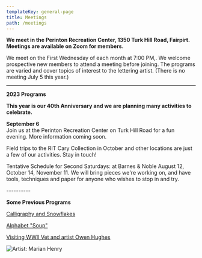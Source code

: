 ```yaml
---
templateKey: general-page
title: Meetings
path: /meetings
---
```

**We meet in the Perinton Recreation Center, 1350 Turk Hill Road, Fairpirt. Meetings are available on Zoom for members.**

We meet on the First Wednesday of each month at 7:00 PM,. We welcome prospective new members to attend a meeting before joining. The programs are varied and cover topics of interest to the lettering artist. (There is no meeting July 5 this year.)

- - -

**2023 Programs**

**This year is our 40th Anniversary and we are planning many activities to celebrate.**

**September 6**\
Join us at the Perinton Recreation Center on Turk Hill Road for a fun evening. More information coming soon.

Field trips to the RIT Cary Collection in October and other locations are just a few of our activities. Stay in touch!

Tentative Schedule for Second Saturdays: at Barnes & Noble August 12, October 14, November 11. We will bring pieces we're working on, and have tools, techniques and paper for anyone who wishes to stop in and try.

\----------

**Some Previous Programs**

[Calligraphy and Snowflakes](../february-meeting) 

[Alphabet "Soup"](../march-meeting)

[Visiting WWII Vet and artist Owen Hughes](../april-meeting)  

![Artist: Marian Henry](/img/marianh_resistentialism.jpg)
